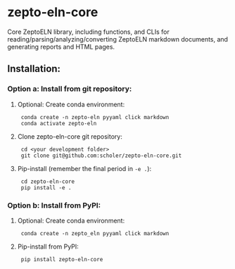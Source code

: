 # zepto-eln-core
Core ZeptoELN library, including functions, and CLIs for reading/parsing/analyzing/converting ZeptoELN markdown documents, and generating reports and HTML pages. 


## Installation:


### Option a: Install from git repository:

1. Optional: Create conda environment:

        conda create -n zepto-eln pyyaml click markdown
        conda activate zepto-eln

2. Clone zepto-eln-core git repository:

        cd <your development folder>
        git clone git@github.com:scholer/zepto-eln-core.git

3. Pip-install (remember the final period in `-e .`):

        cd zepto-eln-core
        pip install -e .


### Option b: Install from PyPI:

1. Optional: Create conda environment:

        conda create -n zepto_eln pyyaml click markdown

2. Pip-install from PyPI:

        pip install zepto-eln-core




